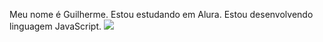 Meu nome é Guilherme.
Estou estudando em Alura.
Estou desenvolvendo linguagem JavaScript.
![](https://media.tenor.com/BfdqhDlTQJoAAAAi/right-here-right-now-goal-celebration.gif)
